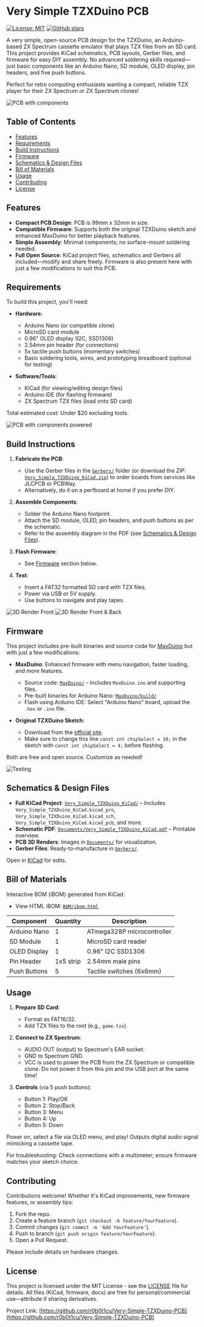 # Very Simple TZXDuino PCB

[![License: MIT](https://img.shields.io/badge/License-MIT-yellow.svg)](https://opensource.org/licenses/MIT)
[![GitHub stars](https://img.shields.io/github/stars/r0b0t1cu/Very-Simple-TZXDuino-PCB.svg?style=social&label=Star&size=large)](https://github.com/r0b0t1cu/Very-Simple-TZXDuino-PCB)

A very simple, open-source PCB design for the TZXDuino, an Arduino-based ZX Spectrum cassette emulator that plays TZX files from an SD card. This project provides KiCad schematics, PCB layouts, Gerber files, and firmware for easy DIY assembly. No advanced soldering skills required—just basic components like an Arduino Nano, SD module, OLED display, pin headers, and five push buttons.

Perfect for retro computing enthusiasts wanting a compact, reliable TZX player for their ZX Spectrum or ZX Spectrum clones!

![PCB with components](Images/IMG_0402.JPG)

## Table of Contents

- [Features](#features)
- [Requirements](#requirements)
- [Build Instructions](#build-instructions)
- [Firmware](#firmware)
- [Schematics & Design Files](#schematics--design-files)
- [Bill of Materials](#bill-of-materials)
- [Usage](#usage)
- [Contributing](#contributing)
- [License](#license)

## Features

- **Compact PCB Design**: PCB is 99mm x 32mm in size.
- **Compatible Firmware**: Supports both the original TZXDuino sketch and enhanced MaxDuino for better playback features.
- **Simple Assembly**: Minimal components; no surface-mount soldering needed.
- **Full Open Source**: KiCad project files, schematics and Gerbers all included—modify and share freely. Firmware is also present here with just a few modifications to suit this PCB.

## Requirements

To build this project, you'll need:

- **Hardware**:
  - Arduino Nano (or compatible clone)
  - MicroSD card module
  - 0.96" OLED display (I2C, SSD1306)
  - 2.54mm pin header (for connections)
  - 5x tactile push buttons (momentary switches)
  - Basic soldering tools, wires, and prototyping breadboard (optional for testing)
 
- **Software/Tools**:
  - KiCad (for viewing/editing design files)
  - Arduino IDE (for flashing firmware)
  - ZX Spectrum TZX files (load onto SD card)

Total estimated cost: Under $20 excluding tools.

![PCB with components powered](Images/IMG_0406.JPG)

## Build Instructions

1. **Fabricate the PCB**:
   - Use the Gerber files in the [`Gerbers/`](./Gerbers/) folder (or download the ZIP: [`Very_Simple_TZXDuino_KiCad.zip`](./Gerbers/Very_Simple_TZXDuino_KiCad.zip)) to order boards from services like JLCPCB or PCBWay.
   - Alternatively, do it on a perfboard at home if you prefer DIY.

2. **Assemble Components**:
   - Solder the Arduino Nano footprint.
   - Attach the SD module, OLED, pin headers, and push buttons as per the schematic.
   - Refer to the assembly diagram in the PDF (see [Schematics & Design Files](#schematics--design-files)).

3. **Flash Firmware**:
   - See [Firmware](#firmware) section below.

4. **Test**:
   - Insert a FAT32 formatted SD card with TZX files.
   - Power via USB or 5V supply.
   - Use buttons to navigate and play tapes.

![3D Render Front](Documents/Very_Simple_TZXDuino_KiCad_Front.jpg)
![3D Render Front & Back](Documents/Very_Simple_TZXDuino_KiCad_Front_Back.jpg)

## Firmware

This project includes pre-built binaries and source code for [MaxDuino](https://github.com/rcmolina/MaxDuino) but with just a few modifications:

- **MaxDuino**: Enhanced firmware with menu navigation, faster loading, and more features.
  - Source code: [`MaxDuino/`](./MaxDuino/) – Includes `MaxDuino.ino` and supporting files.
  - Pre-built binaries for Arduino Nano: [`MaxDuino/build/`](./MaxDuino/build/)
  - Flash using Arduino IDE: Select "Arduino Nano" board, upload the `.hex` or `.ino` file.

- **Original TZXDuino Sketch**:
  - Download from the [official site](https://arduitape.blogspot.com/).
  - Make sure to change this line `const int chipSelect = 10;` in the sketch with `const int chipSelect = 4;` before flashing.

Both are free and open source. Customize as needed!

![Testing](Images/IMG_0409.JPG)

## Schematics & Design Files

- **Full KiCad Project**: [`Very_Simple_TZXDuino_KiCad/`](./Very_Simple_TZXDuino_KiCad/) – Includes `Very_Simple_TZXDuino_KiCad.kicad_pro`, `Very_Simple_TZXDuino_KiCad.kicad_sch`, `Very_Simple_TZXDuino_KiCad.kicad_pcb`, and more.
- **Schematic PDF**: [`Documents/Very_Simple_TZXDuino_KiCad.pdf`](./Documents/Very_Simple_TZXDuino_KiCad.pdf) – Printable overview.
- **PCB 3D Renders**: Images in [`Documents/`](./Documents/) for visualization.
- **Gerber Files**: Ready-to-manufacture in [`Gerbers/`](./Gerbers/).

Open in [KiCad](https://www.kicad.org/) for edits.

## Bill of Materials

Interactive BOM (iBOM) generated from KiCad:

- View HTML iBOM: [`BOM/ibom.html`](./BOM/ibom.html)

| Component | Quantity | Description |
|-----------|----------|-------------|
| Arduino Nano | 1 | ATmega328P microcontroller |
| SD Module | 1 | MicroSD card reader
| OLED Display | 1 | 0.96" I2C SSD1306 |
| Pin Header | 1x5 strip | 2.54mm male pins |
| Push Buttons | 5 | Tactile switches (6x6mm) |

## Usage

1. **Prepare SD Card**:
   - Format as FAT16/32.
   - Add TZX files to the root (e.g., `game.tzx`).

2. **Connect to ZX Spectrum**:
   - AUDIO OUT (output) to Spectrum's EAR socket.
   - GND to Spectrum GND.
   - VCC is used to power the PCB from the ZX Spectrum or compatible clone. Do not power it from this pin and the USB port at the same time!

3. **Controls** (via 5 push buttons):
   - Button 1: Play/OK
   - Button 2: Stop/Back
   - Button 3: Menu
   - Button 4: Up
   - Button 5: Down

Power on, select a file via OLED menu, and play! Outputs digital audio signal mimicking a cassette tape.

For troubleshooting: Check connections with a multimeter; ensure firmware matches your sketch choice.

## Contributing

Contributions welcome! Whether it's KiCad improvements, new firmware features, or assembly tips:

1. Fork the repo.
2. Create a feature branch (`git checkout -b feature/YourFeature`).
3. Commit changes (`git commit -m 'Add YourFeature'`).
4. Push to branch (`git push origin feature/YourFeature`).
5. Open a Pull Request.

Please include details on hardware changes.

## License

This project is licensed under the MIT License - see the [LICENSE](LICENSE) file for details. All files (KiCad, firmware, docs) are free for personal/commercial use—attribute if sharing derivatives.

Project Link: [https://github.com/r0b0t1cu/Very-Simple-TZXDuino-PCB](https://github.com/r0b0t1cu/Very-Simple-TZXDuino-PCB)
